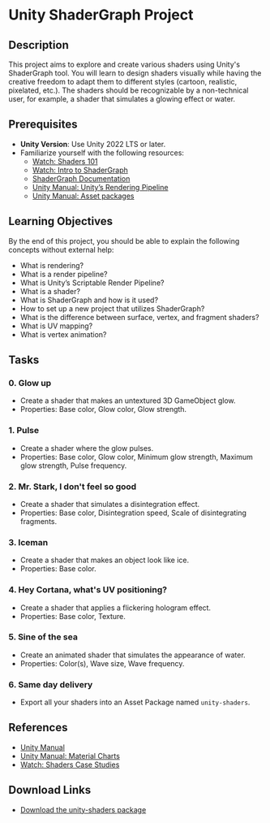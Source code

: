 # Unity ShaderGraph Project

## Description

This project aims to explore and create various shaders using Unity's ShaderGraph tool. You will learn to design shaders visually while having the creative freedom to adapt them to different styles (cartoon, realistic, pixelated, etc.). The shaders should be recognizable by a non-technical user, for example, a shader that simulates a glowing effect or water.

## Prerequisites

- **Unity Version**: Use Unity 2022 LTS or later.
- Familiarize yourself with the following resources:
  - [Watch: Shaders 101](#)
  - [Watch: Intro to ShaderGraph](#)
  - [ShaderGraph Documentation](#)
  - [Unity Manual: Unity’s Rendering Pipeline](#)
  - [Unity Manual: Asset packages](#)

## Learning Objectives

By the end of this project, you should be able to explain the following concepts without external help:

- What is rendering?
- What is a render pipeline?
- What is Unity’s Scriptable Render Pipeline?
- What is a shader?
- What is ShaderGraph and how is it used?
- How to set up a new project that utilizes ShaderGraph?
- What is the difference between surface, vertex, and fragment shaders?
- What is UV mapping?
- What is vertex animation?


## Tasks

### 0. Glow up
- Create a shader that makes an untextured 3D GameObject glow.
- Properties: Base color, Glow color, Glow strength.

### 1. Pulse
- Create a shader where the glow pulses.
- Properties: Base color, Glow color, Minimum glow strength, Maximum glow strength, Pulse frequency.

### 2. Mr. Stark, I don't feel so good
- Create a shader that simulates a disintegration effect.
- Properties: Base color, Disintegration speed, Scale of disintegrating fragments.

### 3. Iceman
- Create a shader that makes an object look like ice.
- Properties: Base color.

### 4. Hey Cortana, what's UV positioning?
- Create a shader that applies a flickering hologram effect.
- Properties: Base color, Texture.

### 5. Sine of the sea
- Create an animated shader that simulates the appearance of water.
- Properties: Color(s), Wave size, Wave frequency.

### 6. Same day delivery
- Export all your shaders into an Asset Package named `unity-shaders`.

## References

- [Unity Manual](https://docs.unity3d.com/Manual/index.html)
- [Unity Manual: Material Charts](https://docs.unity3d.com/Manual/MaterialCharts.html)
- [Watch: Shaders Case Studies](#)

## Download Links

- [Download the unity-shaders package](https://drive.google.com/file/d/1Q1-S4ga9x9M-XGWlbuCRpl08ptD9wl7T/view?usp=sharing)

